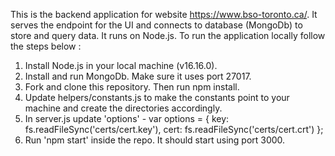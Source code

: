 This is the backend application for website https://www.bso-toronto.ca/. It serves the endpoint for the UI and connects to database (MongoDb) to store and query data. It runs on Node.js. To run the application locally follow the
steps below :
1. Install Node.js in your local machine (v16.16.0).
2. Install and run MongoDb. Make sure it uses port 27017.
3. Fork and clone this repository. Then run npm install.
4. Update helpers/constants.js to make the constants point to your machine and create the directories accordingly.
5. In server.js update 'options' -
  var options = {
    key: fs.readFileSync('certs/cert.key'),
    cert: fs.readFileSync('certs/cert.crt')
  };
6. Run 'npm start' inside the repo. It should start using port 3000.
